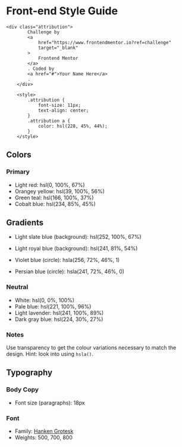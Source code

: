 # Front-end Style Guide

	<div class="attribution">
			Challenge by
			<a
				href="https://www.frontendmentor.io?ref=challenge"
				target="_blank"
			>
				Frontend Mentor
			</a>
			. Coded by
			<a href="#">Your Name Here</a>
			.
		</div>
<!-- Feel free to remove these styles or customise in your own stylesheet 👍 -->
		<style>
			.attribution {
				font-size: 11px;
				text-align: center;
			}
			.attribution a {
				color: hsl(228, 45%, 44%);
			}
		</style>

## Colors

### Primary

- Light red: hsl(0, 100%, 67%)
- Orangey yellow: hsl(39, 100%, 56%)
- Green teal: hsl(166, 100%, 37%)
- Cobalt blue: hsl(234, 85%, 45%)

## Gradients

- Light slate blue (background): hsl(252, 100%, 67%)
- Light royal blue (background): hsl(241, 81%, 54%)

- Violet blue (circle): hsla(256, 72%, 46%, 1)
- Persian blue (circle): hsla(241, 72%, 46%, 0)



### Neutral

- White: hsl(0, 0%, 100%)
- Pale blue: hsl(221, 100%, 96%)
- Light lavender: hsl(241, 100%, 89%)
- Dark gray blue: hsl(224, 30%, 27%)

### Notes

Use transparency to get the colour variations necessary to match the design. Hint: look into using `hsla()`.

## Typography

### Body Copy

- Font size (paragraphs): 18px

### Font

- Family: [Hanken Grotesk](https://fonts.google.com/specimen/Hanken+Grotesk)
- Weights: 500, 700, 800
